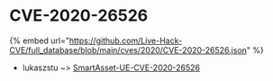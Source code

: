 # CVE-2020-26526
{% embed url="https://github.com/Live-Hack-CVE/full_database/blob/main/cves/2020/CVE-2020-26526.json" %}

* lukaszstu ~> [SmartAsset-UE-CVE-2020-26526](https://www.alice-snow.ru/2020/database/cve-2020-26526/smartasset-ue-cve-2020-26526-lukaszstu)
